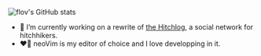 ![flov's GitHub stats](https://metrics.lecoq.io/flov?template=classic&languages=1&lines=1&isocalendar=1&followup=1&isocalendar.duration=half-year&languages.limit=8&languages.sections=most-used&languages.colors=github&languages.threshold=0%25&languages.indepth=false&languages.analysis.timeout=15&languages.categories=markup%2C%20programming&languages.recent.categories=markup%2C%20programming&languages.recent.load=300&languages.recent.days=14&followup.sections=repositories&config.timezone=Europe%2FVienna)
- 🔭 I’m currently working on a rewrite of [the Hitchlog](https://github.com/flov/hitchlog-nextjs), a social network for hitchhikers.
- ❤️‍🔥 neoVim is my editor of choice and I love developping in it.
